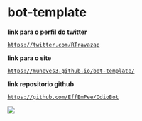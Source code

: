 # bot-template 

**link para o perfil do twitter** 

<a href="https://twitter.com/RTravazap" target="_blank">`https://twitter.com/RTravazap`</a> 

**link para o site**

<a href="https://muneves3.github.io/bot-template/" target="_blank">`https://muneves3.github.io/bot-template/`</a>

**link repositorio github**

<a href="https://github.com/EffEmPee/OdioBot">`https://github.com/EffEmPee/OdioBot`</a>

<img src="1.png">

